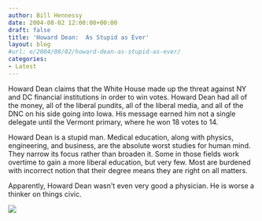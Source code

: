 ```yaml
---
author: Bill Hennessy
date: 2004-08-02 12:00:00+00:00
draft: false
title: 'Howard Dean:  As Stupid as Ever'
layout: blog
#url: e/2004/08/02/howard-dean-as-stupid-as-ever/
categories:
- Latest
---
```


Howard Dean claims that the White House made up the threat against NY and DC financial institutions in order to win votes.  Howard Dean had all of the money, all of the liberal pundits, all of the liberal media, and all of the DNC on his side going into Iowa.  His message earned him not a single delegate until the Vermont primary, where he won 18 votes to 14.    
  
Howard Dean is a stupid man.  Medical education, along with physics, engineering, and business, are the absolute worst studies for human mind.  They narrow its focus rather than broaden it.  Some in those fields work overtime to gain a more liberal education, but very few.  Most are burdened with incorrect notion that their degree means they are right on all matters.  
  
Apparently, Howard Dean wasn't even very good a physician.  He is worse a thinker on things civic.  
  
![](https://blog.billhennessy.com/aggbug.aspx?PostID=664)

